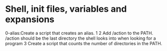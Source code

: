
# Shell, init files, variables and expansions
0-alias:Create a script that creates an alias.
1
2 Add /action to the PATH. /action should be the last directory the shell looks into when looking for a program
3 Create a script that counts the number of directories in the PATH.
